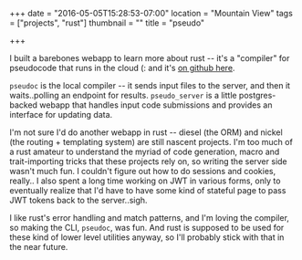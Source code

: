 +++
date = "2016-05-05T15:28:53-07:00"
location = "Mountain View"
tags = ["projects", "rust"]
thumbnail = ""
title = "pseudo"

+++

I built a barebones webapp to learn more about rust --
it's a "compiler" for pseudocode that runs in the cloud (:
and it's [on github here](https://github.com/yosemitebandit/pseudo).

<!--more-->

`pseudoc` is the local compiler -- it sends input files to the server,
and then it waits..polling an endpoint for results.
`pseudo_server` is a little postgres-backed webapp that handles input code submissions
and provides an interface for updating data.

I'm not sure I'd do another webapp in rust --
diesel (the ORM) and nickel (the routing + templating system) are still nascent projects.
I'm too much of a rust amateur to understand the myriad of
code generation, macro and trait-importing tricks that these projects rely on,
so writing the server side wasn't much fun.
I couldn't figure out how to do sessions and cookies, really..
I also spent a long time working on JWT in various forms,
only to eventually realize that I'd have to have some kind of stateful page
to pass JWT tokens back to the server..sigh.

I like rust's error handling and match patterns, and I'm loving the compiler,
so making the CLI, `pseudoc`, was fun.
And rust is supposed to be used for these kind of lower level utilities anyway,
so I'll probably stick with that in the near future.
